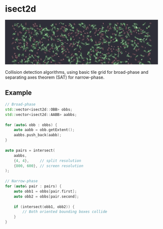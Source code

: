 # isect2d

![00](img/capture.png)

Collision detection algorithms, using basic tile grid for broad-phase and separating axes theorem
(SAT) for narrow-phase.

Example
-------

```cpp
// Broad-phase
std::vector<isect2d::OBB> obbs;
std::vector<isect2d::AABB> aabbs;

for (auto& obb : obbs) {
    auto aabb = obb.getExtent();
    aabbs.push_back(aabb);
}

auto pairs = intersect(
    aabbs, 
    {4, 4},     // split resolution  
    {800, 600}, // screen resolution
);

// Narrow-phase
for (auto& pair : pairs) {
    auto obb1 = obbs[pair.first];
    auto obb2 = obbs[pair.second];

    if (intersect(obb1, obb2)) {
        // Both oriented bounding boxes collide
    }
}
```
